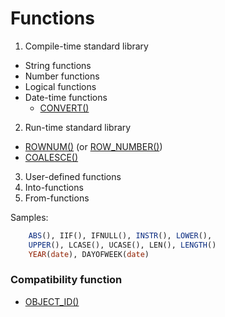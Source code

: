 # Functions

1. Compile-time standard library
 * String functions
 * Number functions
 * Logical functions
 * Date-time functions
   * [CONVERT()](Convert)
2. Run-time standard library
 * [ROWNUM()](ROWNUM) (or [ROW_NUMBER()](ROWNUM))
 * [COALESCE()](Coalesce)
3. User-defined functions
4. Into-functions
5. From-functions

Samples:
```sql
    ABS(), IIF(), IFNULL(), INSTR(), LOWER(), 
    UPPER(), LCASE(), UCASE(), LEN(), LENGTH()
    YEAR(date), DAYOFWEEK(date)
```

### Compatibility function

* [OBJECT_ID()](Object_id)

